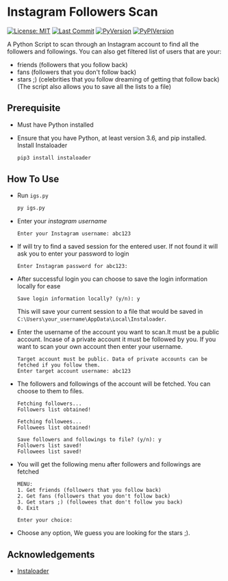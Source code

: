 
# Instagram Followers Scan

[![License: MIT](https://img.shields.io/badge/License-MIT-blue.svg?style=for-the-badge)](https://github.com/eNeM10/instagram-followers-scan/blob/main/LICENSE) [![Last Commit](https://img.shields.io/github/last-commit/eNeM10/instagram-followers-scan?style=for-the-badge)](https://github.com/eNeM10/instagram-followers-scan/commits/main) [![PyVersion](https://img.shields.io/pypi/pyversions/instaloader.svg?style=for-the-badge)](https://www.python.org/) [![PyPIVersion](https://img.shields.io/pypi/v/instaloader.svg?style=for-the-badge)](https://pypi.org/project/instaloader/)

A Python Script to scan through an Instagram account to find all the followers and followings.
You can also get filtered list of users that are your:

* friends (followers that you follow back)
* fans (followers that you don't follow back)
* stars ;) (celebrities that you follow dreaming of getting that follow back)
(The script also allows you to save all the lists to a file)

## Prerequisite

* Must have Python installed
* Ensure that you have Python, at least version 3.6, and pip installed.
  Install Instaloader

    ```bash
    pip3 install instaloader
    ```

## How To Use

* Run ``igs.py``

    ```bash
    py igs.py
    ```

* Enter your *instagram username*

    ```text
    Enter your Instagram username: abc123
    ```

* If will try to find a saved session for the entered user. If not found it will ask you to enter your password to login

    ```text
    Enter Instagram password for abc123:
    ```

* After successful login you can choose to save the login information locally for ease

    ```text
    Save login information locally? (y/n): y
    ```

    This will save your current session to a file that would be saved in ``C:\Users\your_username\AppData\Local\Instaloader``.
* Enter the username of the account you want to scan.It must be a public account. Incase of a private account it must be followed by you. If you want to scan your own account then enter your username.

    ```text
    Target account must be public. Data of private accounts can be fetched if you follow them.
    Enter target account username: abc123
    ```

* The followers and followings of the account will be fetched. You can choose to them to files.

    ```text
    Fetching followers...
    Followers list obtained!

    Fetching followees...
    Followees list obtained!

    Save followers and followings to file? (y/n): y
    Followers list saved!
    Followees list saved!
    ```

* You will get the following menu after followers and followings are fetched

    ```text
    MENU:
    1. Get friends (followers that you follow back)
    2. Get fans (followers that you don't follow back)
    3. Get stars ;) (followees that don't follow you back)
    0. Exit

    Enter your choice:
    ```

* Choose any option, We guess you are looking for the stars ;).

## Acknowledgements

* [Instaloader](https://github.com/instaloader/instaloader)
